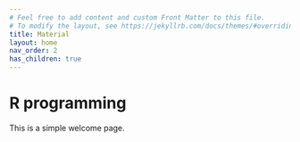 ```yaml
---
# Feel free to add content and custom Front Matter to this file.
# To modify the layout, see https://jekyllrb.com/docs/themes/#overriding-theme-defaults
title: Material
layout: home
nav_order: 2
has_children: true
---
```


# R programming 

This is a simple welcome page.
